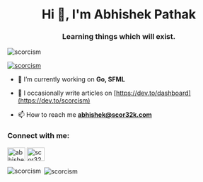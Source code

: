<h1 align="center">Hi 👋, I'm Abhishek Pathak </h1>
<h3 align="center">Learning things which will exist.</h3>

<p align="left"> <img src="https://komarev.com/ghpvc/?username=scorcism&label=Profile%20views&color=0e75b6&style=flat" alt="scorcism" /> </p>

<p align="left"> <a href="https://github.com/ryo-ma/github-profile-trophy"><img src="https://github-profile-trophy.vercel.app/?username=scorcism" alt="scorcism" /></a> </p>

- 🔭 I’m currently working on **Go, SFML**

- 📝 I occasionally write articles on [https://dev.to/dashboard](https://dev.to/scorcism)

- 📫 How to reach me **abhishek@scor32k.com**

<h3 align="left">Connect with me:</h3>
<p align="left">
<a href="https://linkedin.com/in/abhishekpathak32" target="blank"><img align="center" src="https://raw.githubusercontent.com/rahuldkjain/github-profile-readme-generator/master/src/images/icons/Social/linked-in-alt.svg" alt="abhishekpathak32" height="30" width="40" /></a>
<a href="https://www.youtube.com/@scor32k" target="blank"><img align="center" src="https://raw.githubusercontent.com/rahuldkjain/github-profile-readme-generator/master/src/images/icons/Social/youtube.svg" alt="scor32k" height="30" width="40" /></a>
</p>

<p><img align="left" src="https://github-readme-stats.vercel.app/api/top-langs?username=scorcism&show_icons=true&locale=en&layout=compact" alt="scorcism" /></p>

<p>&nbsp;<img align="center" src="https://github-readme-stats.vercel.app/api?username=scorcism&show_icons=true&locale=en" alt="scorcism" /></p>
